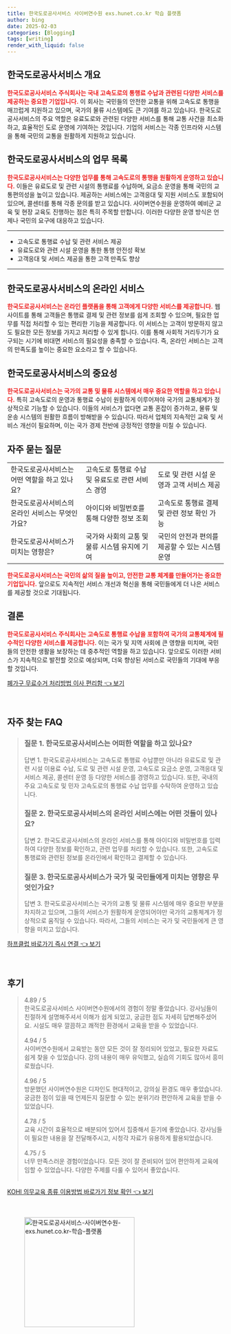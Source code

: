 ```yaml
---
title: 한국도로공사서비스 사이버연수원 exs.hunet.co.kr 학습 플랫폼
author: bing
date: 2025-02-03
categories: [Blogging]
tags: [writing]
render_with_liquid: false
---
```



<h2 id='한국도로공사서비스_개요'>한국도로공사서비스 개요</h2>

<p><b><span style="color: #ee2323;">한국도로공사서비스 주식회사는 국내 고속도로의 통행료 수납과 관련된 다양한 서비스를 제공하는 중요한 기업입니다.</span></b> 이 회사는 국민들의 안전한 교통을 위해 고속도로 통행을 매끄럽게 지원하고 있으며, 국가의 물류 시스템에도 큰 기여를 하고 있습니다. 한국도로공사서비스의 주요 역할은 유료도로와 관련된 다양한 서비스를 통해 교통 사건을 최소화하고, 효율적인 도로 운영에 기여하는 것입니다. 기업의 서비스는 각종 인프라와 시스템을 통해 국민의 교통을 원활하게 지원하고 있습니다.</p>

<h2 id='한국도로공사서비스_업무목록'>한국도로공사서비스의 업무 목록</h2>

<p><b><span style="color: #ee2323;">한국도로공사서비스는 다양한 업무를 통해 고속도로의 통행을 원활하게 운영하고 있습니다.</span></b> 이들은 유료도로 및 관련 시설의 통행료를 수납하며, 요금소 운영을 통해 국민의 교통편의성을 높이고 있습니다. 제공하는 서비스에는 고객응대 및 지원 서비스도 포함되어 있으며, 콜센터를 통해 각종 문의를 받고 있습니다. 사이버연수원을 운영하여 예비군 교육 및 현장 교육도 진행하는 점은 특히 주목할 만합니다. 이러한 다양한 운영 방식은 언제나 국민의 요구에 대응하고 있습니다.</p>

<hr />

<ul>
    <li>고속도로 통행료 수납 및 관련 서비스 제공</li>
    <li>유료도로와 관련 시설 운영을 통한 통행 안전성 확보</li>
    <li>고객응대 및 서비스 제공을 통한 고객 만족도 향상</li>
</ul>

<hr />

<h2 id='한국도로공사서비스_온라인서비스'>한국도로공사서비스의 온라인 서비스</h2>

<p><b><span style="color: #ee2323;">한국도로공사서비스는 온라인 플랫폼을 통해 고객에게 다양한 서비스를 제공합니다.</span></b> 웹사이트를 통해 고객들은 통행료 결제 및 관련 정보를 쉽게 조회할 수 있으며, 필요한 업무를 직접 처리할 수 있는 편리한 기능을 제공합니다. 이 서비스는 고객이 방문하지 않고도 필요한 모든 정보를 가지고 처리할 수 있게 합니다. 이를 통해 사회적 거리두기가 요구되는 시기에 비대면 서비스의 필요성을 충족할 수 있습니다. 즉, 온라인 서비스는 고객의 만족도를 높이는 중요한 요소라고 할 수 있습니다.</p>

<h2 id='한국도로공사서비스_중요성'>한국도로공사서비스의 중요성</h2>

<p><b><span style="color: #ee2323;">한국도로공사서비스는 국가의 교통 및 물류 시스템에서 매우 중요한 역할을 하고 있습니다.</span></b> 특히 고속도로의 운영과 통행료 수납이 원활하게 이루어져야 국가의 교통체계가 정상적으로 기능할 수 있습니다. 이들의 서비스가 없다면 교통 혼잡이 증가하고, 물류 및 운송 시스템의 원활한 흐름이 방해받을 수 있습니다. 따라서 업체의 지속적인 교육 및 서비스 개선이 필요하며, 이는 국가 경제 전반에 긍정적인 영향을 미칠 수 있습니다.</p>

<h2 id='한국도로공사서비스_자주묻는질문'>자주 묻는 질문</h2>

<table>
    <tr>
        <td>한국도로공사서비스는 어떤 역할을 하고 있나요?</td>
        <td>고속도로 통행료 수납 및 유료도로 관련 서비스 경영</td>
        <td>도로 및 관련 시설 운영과 고객 서비스 제공</td>
    </tr>
    <tr>
        <td>한국도로공사서비스의 온라인 서비스는 무엇인가요?</td>
        <td>아이디와 비밀번호를 통해 다양한 정보 조회</td>
        <td>고속도로 통행료 결제 및 관련 정보 확인 가능</td>
    </tr>
    <tr>
        <td>한국도로공사서비스가 미치는 영향은?</td>
        <td>국가와 사회의 교통 및 물류 시스템 유지에 기여</td>
        <td>국민의 안전과 편의를 제공할 수 있는 시스템 운영</td>
    </tr>
</table>

<p><b><span style="color: #ee2323;">한국도로공사서비스는 국민의 삶의 질을 높이고, 안전한 교통 체계를 만들어가는 중요한 기업입니다.</span></b> 앞으로도 지속적인 서비스 개선과 혁신을 통해 국민들에게 더 나은 서비스를 제공할 것으로 기대됩니다.</p>

<h2 id='결론'>결론</h2>

<p><b><span style="color: #ee2323;">한국도로공사서비스 주식회사는 고속도로 통행료 수납을 포함하여 국가의 교통체계에 필수적인 다양한 서비스를 제공합니다.</span></b> 이는 국가 및 지역 사회에 큰 영향을 미치며, 국민들의 안전한 생활을 보장하는 데 중추적인 역할을 하고 있습니다. 앞으로도 이러한 서비스가 지속적으로 발전할 것으로 예상되며, 더욱 향상된 서비스로 국민들의 기대에 부응할 것입니다.</p>


<p><a class="click-button" title="폐가구 무료수거 처리방법 이사 편리함" href="https://purplelist.github.io/posts/%ED%8F%90%EA%B0%80%EA%B5%AC-%EB%AC%B4%EB%A3%8C%EC%88%98%EA%B1%B0-%EC%B2%98%EB%A6%AC%EB%B0%A9%EB%B2%95-%EC%9D%B4%EC%82%AC-%ED%8E%B8%EB%A6%AC%ED%95%A8/" rel="dofollow">폐가구 무료수거 처리방법 이사 편리함 👈 보기</a></p><br>
<h2 id='자주_찾는_FAQ'>자주 찾는 FAQ</h2>
<div itemscope="" itemtype="https://schema.org/FAQPage">
<blockquote>
<div itemscope="" itemprop="mainEntity" itemtype="https://schema.org/Question">
<h3 itemprop="name">질문 1. 한국도로공사서비스는 어떠한 역할을 하고 있나요?</h3>
<div itemscope="" itemprop="acceptedAnswer" itemtype="https://schema.org/Answer">
<span itemprop="text">
<p>답변 1. 한국도로공사서비스는 고속도로 통행료 수납뿐만 아니라 유료도로 및 관련 시설 이용료 수납, 도로 및 관련 시설 운영, 고속도로 요금소 운영, 고객응대 및 서비스 제공, 콜센터 운영 등 다양한 서비스를 경영하고 있습니다. 또한, 국내의 주요 고속도로 및 민자 고속도로의 통행료 수납 업무를 수탁하여 운영하고 있습니다.</p>
</span>
</div>
</div>
<div itemscope="" itemprop="mainEntity" itemtype="https://schema.org/Question">
<h3 itemprop="name">질문 2. 한국도로공사서비스의 온라인 서비스에는 어떤 것들이 있나요?</h3>
<div itemscope="" itemprop="acceptedAnswer" itemtype="https://schema.org/Answer">
<span itemprop="text">
<p>답변 2. 한국도로공사서비스의 온라인 서비스를 통해 아이디와 비밀번호를 입력하여 다양한 정보를 확인하고, 관련 업무를 처리할 수 있습니다. 또한, 고속도로 통행료와 관련된 정보를 온라인에서 확인하고 결제할 수 있습니다.</p>
</span>
</div>
</div>
<div itemscope="" itemprop="mainEntity" itemtype="https://schema.org/Question">
<h3 itemprop="name">질문 3. 한국도로공사서비스가 국가 및 국민들에게 미치는 영향은 무엇인가요?</h3>
<div itemscope="" itemprop="acceptedAnswer" itemtype="https://schema.org/Answer">
<span itemprop="text">
<p>답변 3. 한국도로공사서비스는 국가의 교통 및 물류 시스템에 매우 중요한 부분을 차지하고 있으며, 그들의 서비스가 원활하게 운영되어야만 국가의 교통체계가 정상적으로 움직일 수 있습니다. 따라서, 그들의 서비스는 국가 및 국민들에게 큰 영향을 미치고 있습니다.</p>
</span>
</div>
</div>
</blockquote>
</div>
<p><a class="click-button" title="하프클럽 바로가기 즉시 연결" href="https://purplelist.github.io/posts/%ED%95%98%ED%94%84%ED%81%B4%EB%9F%BD-%EB%B0%94%EB%A1%9C%EA%B0%80%EA%B8%B0-%EC%A6%89%EC%8B%9C-%EC%97%B0%EA%B2%B0/" rel="dofollow">하프클럽 바로가기 즉시 연결 👈 보기</a></p><br>
<h2 id='후기'>후기</h2>
<div itemscope itemtype="https://schema.org/Product">
  <blockquote>
  <div itemprop="review" itemscope itemtype="https://schema.org/Review">
      <div itemprop="reviewRating" itemscope itemtype="https://schema.org/Rating"> <span itemprop="ratingValue">4.89</span> / <span itemprop="bestRating">5</span> </div>
      <span itemprop="reviewBody">한국도로공사서비스 사이버연수원에서의 경험이 정말 좋았습니다. 강사님들이 친절하게 설명해주셔서 이해가 쉽게 되었고, 궁금한 점도 자세히 답변해주셨어요. 시설도 매우 깔끔하고 쾌적한 환경에서 교육을 받을 수 있었습니다.</span>
  </div>
  <br>
  <div itemprop="review" itemscope itemtype="https://schema.org/Review">
      <div itemprop="reviewRating" itemscope itemtype="https://schema.org/Rating"> <span itemprop="ratingValue">4.94</span> / <span itemprop="bestRating">5</span> </div>
      <span itemprop="reviewBody">사이버연수원에서 교육받는 동안 모든 것이 잘 정리되어 있었고, 필요한 자료도 쉽게 찾을 수 있었습니다. 강의 내용이 매우 유익했고, 실습의 기회도 많아서 흥미로웠습니다.</span>
  </div>
  <br>
  <div itemprop="review" itemscope itemtype="https://schema.org/Review">
      <div itemprop="reviewRating" itemscope itemtype="https://schema.org/Rating"> <span itemprop="ratingValue">4.96</span> / <span itemprop="bestRating">5</span> </div>
      <span itemprop="reviewBody">방문했던 사이버연수원은 디자인도 현대적이고, 강의실 환경도 매우 좋았습니다. 궁금한 점이 있을 때 언제든지 질문할 수 있는 분위기라 편안하게 교육을 받을 수 있었습니다.</span>
  </div>
  <br>
  <div itemprop="review" itemscope itemtype="https://schema.org/Review">
      <div itemprop="reviewRating" itemscope itemtype="https://schema.org/Rating"> <span itemprop="ratingValue">4.78</span> / <span itemprop="bestRating">5</span> </div>
      <span itemprop="reviewBody">교육 시간이 효율적으로 배분되어 있어서 집중해서 듣기에 좋았습니다. 강사님들이 필요한 내용을 잘 전달해주시고, 시청각 자료가 유용하게 활용되었습니다.</span>
  </div>
  <br>
  <div itemprop="review" itemscope itemtype="https://schema.org/Review">
      <div itemprop="reviewRating" itemscope itemtype="https://schema.org/Rating"> <span itemprop="ratingValue">4.75</span> / <span itemprop="bestRating">5</span> </div>
      <span itemprop="reviewBody">너무 만족스러운 경험이었습니다. 모든 것이 잘 준비되어 있어 편안하게 교육에 임할 수 있었습니다. 다양한 주제를 다룰 수 있어서 좋았습니다.</span>
  </div>
  <br>
  </blockquote>
</div>
<p><a class="click-button" title="KOHI 의무교육 종류 이용방법 바로가기 정보 확인" href="https://purplelist.github.io/posts/KOHI-%EC%9D%98%EB%AC%B4%EA%B5%90%EC%9C%A1-%EC%A2%85%EB%A5%98-%EC%9D%B4%EC%9A%A9%EB%B0%A9%EB%B2%95-%EB%B0%94%EB%A1%9C%EA%B0%80%EA%B8%B0-%EC%A0%95%EB%B3%B4-%ED%99%95%EC%9D%B8/" rel="dofollow">KOHI 의무교육 종류 이용방법 바로가기 정보 확인 👈 보기</a></p><br>
<figure class="image"><img src="https://purplelist.github.io/assets/img/thumbnail/한국도로공사서비스-사이버연수원-exs.hunet.co.kr-학습-플랫폼.webp" alt="한국도로공사서비스-사이버연수원-exs.hunet.co.kr-학습-플랫폼" width="256" height="256"></figure>
